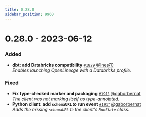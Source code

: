 ```yaml
---
title: 0.28.0
sidebar_position: 9960
---
```


# 0.28.0 - 2023-06-12

### Added
* **dbt: add Databricks compatibility** [`#1829`](https://github.com/OpenLineage/OpenLineage/pull/1829) [@Ines70](https://github.com/Ines70)  
    *Enables launching OpenLineage with a Databricks profile.*

### Fixed
* **Fix type-checked marker and packaging** [`#1913`](https://github.com/OpenLineage/OpenLineage/pull/1913) [@gaborbernat](https://github.com/gaborbernat)  
    *The client was not marking itself as type-annotated.*
* **Python client: add `schemaURL` to run event** [`#1917`](https://github.com/OpenLineage/OpenLineage/pull/1917) [@gaborbernat](https://github.com/gaborbernat)  
    *Adds the missing `schemaURL` to the client's `RunState` class.*